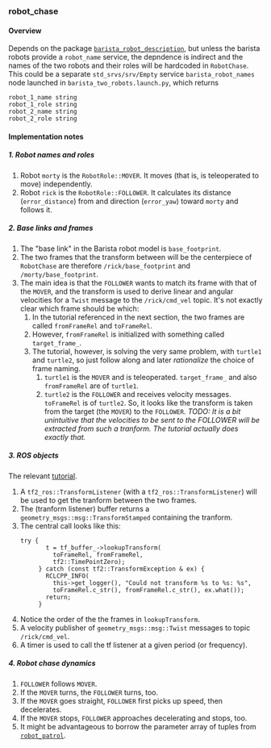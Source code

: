 ### robot_chase

#### Overview

Depends on the package [`barista_robot_description`](https://github.com/ivogeorg/barista_robot_description.git), but unless the barista robots provide a `robot_name` service, the depndence is indirect and the names of the two robots and their roles will be hardcoded in `RobotChase`. This could be a separate `std_srvs/srv/Empty` service `barista_robot_names` node launched in `barista_two_robots.launch.py`, which returns 
```
robot_1_name string
robot_1_role string
robot_2_name string
robot_2_role string
```

#### Implementation notes

##### 1. Robot names and roles

1. Robot `morty` is the `RobotRole::MOVER`. It moves (that is, is teleoperated to move) independently.
2. Robot `rick` is the `RobotRole::FOLLOWER`. It calculates its distance (`error_distance`) from and direction (`error_yaw`) toward `morty` and follows it.

##### 2. Base links and frames

1. The "base link" in the Barista robot model is `base_footprint`.
2. The two frames that the transform between will be the centerpiece of `RobotChase` are therefore `/rick/base_footprint` and `/morty/base_footprint`.
3. The main idea is that the `FOLLOWER` wants to match its frame with that of the `MOVER`, and the transform is used to derive linear and angular velocities for a `Twist` message to the `/rick/cmd_vel` topic. It's not exactly clear which frame should be which:
   1. In the tutorial referenced in the next section, the two frames are called `fromFrameRel` and `toFrameRel`.
   2. However, `fromFrameRel` is initialized with something called `target_frame_`.
   3. The tutorial, however, is solving the very same problem, with `turtle1` and `turtle2`, so just follow along and later _rationalize_ the choice of frame naming.
      1. `turtle1` is the `MOVER` and is teleoperated. `target_frame_` and also `fromFrameRel` are of `turtle1`.
      2. `turtle2` is the `FOLLOWER` and receives velocity messages. `toFrameRel` is of `turtle2`. So, it looks like the transform is taken from the target (the `MOVER`) to the `FOLLOWER`. _TODO: It is a bit unintuitive that the velocities to be sent to the FOLLOWER will be extracted from such a tranform. The tutorial actually does exactly that._


##### 3. ROS objects

The relevant [tutorial](https://docs.ros.org/en/humble/Tutorials/Intermediate/Tf2/Writing-A-Tf2-Listener-Cpp.html).  

1. A `tf2_ros::TransformListener` (with a `tf2_ros::TransformListener`) will be used to get the tranform between the two frames.
2. The (tranform listener) buffer returns a `geometry_msgs::msg::TransformStamped` containing the tranform.
3. The central call looks like this:
   ```
   try {
          t = tf_buffer_->lookupTransform(
            toFrameRel, fromFrameRel,
            tf2::TimePointZero);
        } catch (const tf2::TransformException & ex) {
          RCLCPP_INFO(
            this->get_logger(), "Could not transform %s to %s: %s",
            toFrameRel.c_str(), fromFrameRel.c_str(), ex.what());
          return;
        }
    ```
4. Notice the order of the the frames in `lookupTransform`.  
5. A velocity publisher of `geometry_msgs::msg::Twist` messages to topic `/rick/cmd_vel`.
6. A timer is used to call the tf listener at a given period (or frequency).

##### 4. Robot chase dynamics

1. `FOLLOWER` follows `MOVER`.
2. If the `MOVER` turns, the `FOLLOWER` turns, too.
3. If the `MOVER` goes straight, `FOLLOWER` first picks up speed, then decelerates.
4. If the `MOVER` stops, `FOLLOWER` approaches decelerating and stops, too. 
5. It might be advantageous to borrow the parameter array of tuples from [`robot_patrol`](https://github.com/ivogeorg/robot_patrol/blob/7c9d6edda7bfc00803aba78509cf9fedba80a6c4/src/patrol_with_service.cpp#L116).  



